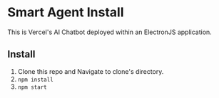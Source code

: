 # Smart Agent Install

This is Vercel's AI Chatbot deployed within an ElectronJS application.

## Install

1. Clone this repo and Navigate to clone's directory.
2. `npm install`
3. `npm start`


